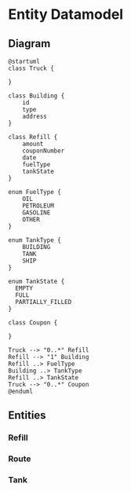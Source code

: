 # Entity Datamodel

## Diagram

```plantuml
@startuml
class Truck {

}

class Building {
    id 
    type
    address
}

class Refill {
    amount
    couponNumber
    date
    fuelType
    tankState
}

enum FuelType {
    OIL
    PETROLEUM
    GASOLINE
    OTHER
}

enum TankType {
    BUILDING
    TANK
    SHIP
}

enum TankState {
  EMPTY
  FULL
  PARTIALLY_FILLED
}

class Coupon {

}

Truck --> "0..*" Refill 
Refill --> "1" Building
Refill ..> FuelType
Building ..> TankType
Refill ..> TankState
Truck --> "0..*" Coupon
@enduml

```

## Entities

### Refill

### Route 
### Tank


